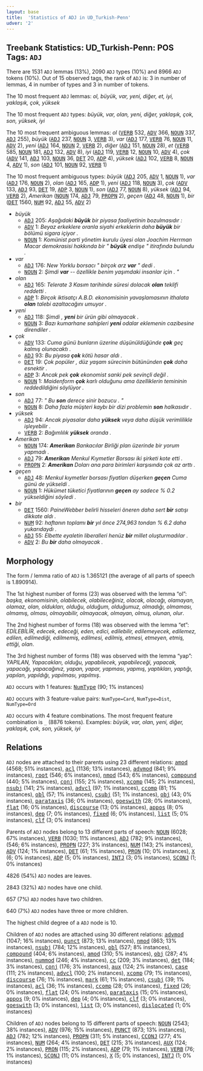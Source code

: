 ```yaml
---
layout: base
title:  'Statistics of ADJ in UD_Turkish-Penn'
udver: '2'
---
```


## Treebank Statistics: UD_Turkish-Penn: POS Tags: `ADJ`

There are 1531 `ADJ` lemmas (13%), 2090 `ADJ` types (10%) and 8966 `ADJ` tokens (10%).
Out of 15 observed tags, the rank of `ADJ` is: 3 in number of lemmas, 4 in number of types and 3 in number of tokens.

The 10 most frequent `ADJ` lemmas: <em>ol, büyük, var, yeni, diğer, et, iyi, yaklaşık, çok, yüksek</em>

The 10 most frequent `ADJ` types:  <em>büyük, var, olan, yeni, diğer, yaklaşık, çok, son, yüksek, iyi</em>

The 10 most frequent ambiguous lemmas: <em>ol</em> (<tt><a href="tr_penn-pos-VERB.html">VERB</a></tt> 532, <tt><a href="tr_penn-pos-ADV.html">ADV</a></tt> 366, <tt><a href="tr_penn-pos-NOUN.html">NOUN</a></tt> 337, <tt><a href="tr_penn-pos-ADJ.html">ADJ</a></tt> 255), <em>büyük</em> (<tt><a href="tr_penn-pos-ADJ.html">ADJ</a></tt> 237, <tt><a href="tr_penn-pos-NOUN.html">NOUN</a></tt> 3, <tt><a href="tr_penn-pos-VERB.html">VERB</a></tt> 3), <em>var</em> (<tt><a href="tr_penn-pos-ADJ.html">ADJ</a></tt> 177, <tt><a href="tr_penn-pos-VERB.html">VERB</a></tt> 76, <tt><a href="tr_penn-pos-NOUN.html">NOUN</a></tt> 11, <tt><a href="tr_penn-pos-ADV.html">ADV</a></tt> 2), <em>yeni</em> (<tt><a href="tr_penn-pos-ADJ.html">ADJ</a></tt> 164, <tt><a href="tr_penn-pos-NOUN.html">NOUN</a></tt> 2, <tt><a href="tr_penn-pos-VERB.html">VERB</a></tt> 2), <em>diğer</em> (<tt><a href="tr_penn-pos-ADJ.html">ADJ</a></tt> 151, <tt><a href="tr_penn-pos-NOUN.html">NOUN</a></tt> 28), <em>et</em> (<tt><a href="tr_penn-pos-VERB.html">VERB</a></tt> 585, <tt><a href="tr_penn-pos-NOUN.html">NOUN</a></tt> 181, <tt><a href="tr_penn-pos-ADJ.html">ADJ</a></tt> 132, <tt><a href="tr_penn-pos-ADV.html">ADV</a></tt> 8), <em>iyi</em> (<tt><a href="tr_penn-pos-ADJ.html">ADJ</a></tt> 119, <tt><a href="tr_penn-pos-VERB.html">VERB</a></tt> 12, <tt><a href="tr_penn-pos-NOUN.html">NOUN</a></tt> 10, <tt><a href="tr_penn-pos-ADV.html">ADV</a></tt> 4), <em>çok</em> (<tt><a href="tr_penn-pos-ADV.html">ADV</a></tt> 141, <tt><a href="tr_penn-pos-ADJ.html">ADJ</a></tt> 103, <tt><a href="tr_penn-pos-NOUN.html">NOUN</a></tt> 36, <tt><a href="tr_penn-pos-DET.html">DET</a></tt> 20, <tt><a href="tr_penn-pos-ADP.html">ADP</a></tt> 4), <em>yüksek</em> (<tt><a href="tr_penn-pos-ADJ.html">ADJ</a></tt> 102, <tt><a href="tr_penn-pos-VERB.html">VERB</a></tt> 8, <tt><a href="tr_penn-pos-NOUN.html">NOUN</a></tt> 4, <tt><a href="tr_penn-pos-ADV.html">ADV</a></tt> 1), <em>son</em> (<tt><a href="tr_penn-pos-ADJ.html">ADJ</a></tt> 101, <tt><a href="tr_penn-pos-NOUN.html">NOUN</a></tt> 92, <tt><a href="tr_penn-pos-VERB.html">VERB</a></tt> 1)

The 10 most frequent ambiguous types:  <em>büyük</em> (<tt><a href="tr_penn-pos-ADJ.html">ADJ</a></tt> 205, <tt><a href="tr_penn-pos-ADV.html">ADV</a></tt> 1, <tt><a href="tr_penn-pos-NOUN.html">NOUN</a></tt> 1), <em>var</em> (<tt><a href="tr_penn-pos-ADJ.html">ADJ</a></tt> 176, <tt><a href="tr_penn-pos-NOUN.html">NOUN</a></tt> 2), <em>olan</em> (<tt><a href="tr_penn-pos-ADJ.html">ADJ</a></tt> 165, <tt><a href="tr_penn-pos-ADP.html">ADP</a></tt> 1), <em>yeni</em> (<tt><a href="tr_penn-pos-ADJ.html">ADJ</a></tt> 118, <tt><a href="tr_penn-pos-NOUN.html">NOUN</a></tt> 3), <em>çok</em> (<tt><a href="tr_penn-pos-ADV.html">ADV</a></tt> 133, <tt><a href="tr_penn-pos-ADJ.html">ADJ</a></tt> 93, <tt><a href="tr_penn-pos-DET.html">DET</a></tt> 19, <tt><a href="tr_penn-pos-ADP.html">ADP</a></tt> 3, <tt><a href="tr_penn-pos-NOUN.html">NOUN</a></tt> 1), <em>son</em> (<tt><a href="tr_penn-pos-ADJ.html">ADJ</a></tt> 77, <tt><a href="tr_penn-pos-NOUN.html">NOUN</a></tt> 8), <em>yüksek</em> (<tt><a href="tr_penn-pos-ADJ.html">ADJ</a></tt> 94, <tt><a href="tr_penn-pos-VERB.html">VERB</a></tt> 2), <em>Amerikan</em> (<tt><a href="tr_penn-pos-NOUN.html">NOUN</a></tt> 174, <tt><a href="tr_penn-pos-ADJ.html">ADJ</a></tt> 79, <tt><a href="tr_penn-pos-PROPN.html">PROPN</a></tt> 2), <em>geçen</em> (<tt><a href="tr_penn-pos-ADJ.html">ADJ</a></tt> 48, <tt><a href="tr_penn-pos-NOUN.html">NOUN</a></tt> 1), <em>bir</em> (<tt><a href="tr_penn-pos-DET.html">DET</a></tt> 1560, <tt><a href="tr_penn-pos-NUM.html">NUM</a></tt> 92, <tt><a href="tr_penn-pos-ADJ.html">ADJ</a></tt> 55, <tt><a href="tr_penn-pos-ADV.html">ADV</a></tt> 2)


* <em>büyük</em>
  * <tt><a href="tr_penn-pos-ADJ.html">ADJ</a></tt> 205: <em>Aşağıdaki <b>büyük</b> bir piyasa faaliyetinin bozulmasıdır :</em>
  * <tt><a href="tr_penn-pos-ADV.html">ADV</a></tt> 1: <em>Beyaz erkeklere oranla siyahi erkeklerin daha <b>büyük</b> bir bölümü sigara içiyor .</em>
  * <tt><a href="tr_penn-pos-NOUN.html">NOUN</a></tt> 1: <em>Komünist parti yönetim kurulu üyesi olan Joachim Herrman Macar demokrasisi hakkında bir " <b>büyük</b> endişe " itirafında bulundu .</em>
* <em>var</em>
  * <tt><a href="tr_penn-pos-ADJ.html">ADJ</a></tt> 176: <em>New Yorklu borsacı " birçok arz <b>var</b> " dedi .</em>
  * <tt><a href="tr_penn-pos-NOUN.html">NOUN</a></tt> 2: <em>Şimdi <b>var</b> -- özellikle benim yaşımdaki insanlar için . "</em>
* <em>olan</em>
  * <tt><a href="tr_penn-pos-ADJ.html">ADJ</a></tt> 165: <em>Telerate 3 Kasım tarihinde süresi dolacak <b>olan</b> teklifi reddetti .</em>
  * <tt><a href="tr_penn-pos-ADP.html">ADP</a></tt> 1: <em>Birçok iktisatçı A.B.D. ekonomisinin yavaşlamasının ithalata <b>olan</b> talebi azaltacağını umuyor .</em>
* <em>yeni</em>
  * <tt><a href="tr_penn-pos-ADJ.html">ADJ</a></tt> 118: <em>Şimdi , <b>yeni</b> bir ürün gibi olmayacak .</em>
  * <tt><a href="tr_penn-pos-NOUN.html">NOUN</a></tt> 3: <em>Bazı kumarhane sahipleri <b>yeni</b> odalar eklemenin cazibesine direndiler .</em>
* <em>çok</em>
  * <tt><a href="tr_penn-pos-ADV.html">ADV</a></tt> 133: <em>Cuma günü bunların üzerine düşünüldüğünde <b>çok</b> geç kalmış olunacaktı .</em>
  * <tt><a href="tr_penn-pos-ADJ.html">ADJ</a></tt> 93: <em>Bu piyasa <b>çok</b> kötü hasar aldı .</em>
  * <tt><a href="tr_penn-pos-DET.html">DET</a></tt> 19: <em>Çok popüler , düz yaşam sürecinin bütününden <b>çok</b> daha esnektir .</em>
  * <tt><a href="tr_penn-pos-ADP.html">ADP</a></tt> 3: <em>Ancak pek <b>çok</b> ekonomist sanki pek sevinçli değil .</em>
  * <tt><a href="tr_penn-pos-NOUN.html">NOUN</a></tt> 1: <em>Maidenform <b>çok</b> karlı olduğunu ama özelliklerin temininin reddedildiğini söylüyor .</em>
* <em>son</em>
  * <tt><a href="tr_penn-pos-ADJ.html">ADJ</a></tt> 77: <em>" Bu <b>son</b> derece sinir bozucu . "</em>
  * <tt><a href="tr_penn-pos-NOUN.html">NOUN</a></tt> 8: <em>Daha fazla müşteri kaybı bir dizi problemin <b>son</b> halkasıdır .</em>
* <em>yüksek</em>
  * <tt><a href="tr_penn-pos-ADJ.html">ADJ</a></tt> 94: <em>Ancak piyasalar daha <b>yüksek</b> veya daha düşük verimlilikle işleyebilir .</em>
  * <tt><a href="tr_penn-pos-VERB.html">VERB</a></tt> 2: <em>Bağımlılık <b>yüksek</b> oranda .</em>
* <em>Amerikan</em>
  * <tt><a href="tr_penn-pos-NOUN.html">NOUN</a></tt> 174: <em><b>Amerikan</b> Bankacılar Birliği plan üzerinde bir yorum yapmadı .</em>
  * <tt><a href="tr_penn-pos-ADJ.html">ADJ</a></tt> 79: <em><b>Amerikan</b> Menkul Kıymetler Borsası iki şirketi kote etti .</em>
  * <tt><a href="tr_penn-pos-PROPN.html">PROPN</a></tt> 2: <em><b>Amerikan</b> Doları ana para birimleri karşısında çok az arttı .</em>
* <em>geçen</em>
  * <tt><a href="tr_penn-pos-ADJ.html">ADJ</a></tt> 48: <em>Menkul kıymetler borsası fiyatları düşerken <b>geçen</b> Cuma günü de yükseldi .</em>
  * <tt><a href="tr_penn-pos-NOUN.html">NOUN</a></tt> 1: <em>Hükümet tüketici fiyatlarının <b>geçen</b> ay sadece % 0.2 yükseldiğini söyledi .</em>
* <em>bir</em>
  * <tt><a href="tr_penn-pos-DET.html">DET</a></tt> 1560: <em>PaineWebber belirli hisseleri öneren daha sert <b>bir</b> satışı dikkate aldı .</em>
  * <tt><a href="tr_penn-pos-NUM.html">NUM</a></tt> 92: <em>haftanın toplamı <b>bir</b> yıl önce 274,963 tondan % 6.2 daha yukarıdaydı .</em>
  * <tt><a href="tr_penn-pos-ADJ.html">ADJ</a></tt> 55: <em>Elbette eyaletin liberalleri henüz <b>bir</b> millet oluşturmadılar .</em>
  * <tt><a href="tr_penn-pos-ADV.html">ADV</a></tt> 2: <em>Bu <b>bir</b> daha olmayacak .</em>

## Morphology

The form / lemma ratio of `ADJ` is 1.365121 (the average of all parts of speech is 1.890914).

The 1st highest number of forms (23) was observed with the lemma “ol”: <em>başka, ekonomisinin, olabilecek, olabileceğiniz, olacak, olacağı, olamayan, olamaz, olan, oldukları, olduğu, olduğum, olduğumuz, olmadığı, olmaması, olmamış, olması, olmayabilir, olmayacak, olmayan, olmuş, olunan, olur</em>.

The 2nd highest number of forms (18) was observed with the lemma “et”: <em>EDİLEBİLİR, edecek, edeceği, eden, edici, edilebilir, edilemeyecek, edilemez, edilen, edilmediği, edilmemiş, edilmesi, edilmiş, etmesi, etmeyen, etmiş, ettiği, olan</em>.

The 3rd highest number of forms (18) was observed with the lemma “yap”: <em>YAPILAN, Yapacakları, olduğu, yapabilecek, yapabileceği, yapacak, yapacağı, yapacağınız, yapan, yapar, yapması, yapmış, yaptıkları, yaptığı, yapılan, yapıldığı, yapılması, yapılmış</em>.

`ADJ` occurs with 1 features: <tt><a href="tr_penn-feat-NumType.html">NumType</a></tt> (90; 1% instances)

`ADJ` occurs with 3 feature-value pairs: `NumType=Card`, `NumType=Dist`, `NumType=Ord`

`ADJ` occurs with 4 feature combinations.
The most frequent feature combination is `_` (8876 tokens).
Examples: <em>büyük, var, olan, yeni, diğer, yaklaşık, çok, son, yüksek, iyi</em>


## Relations

`ADJ` nodes are attached to their parents using 23 different relations: <tt><a href="tr_penn-dep-amod.html">amod</a></tt> (4568; 51% instances), <tt><a href="tr_penn-dep-acl.html">acl</a></tt> (1136; 13% instances), <tt><a href="tr_penn-dep-advmod.html">advmod</a></tt> (841; 9% instances), <tt><a href="tr_penn-dep-root.html">root</a></tt> (546; 6% instances), <tt><a href="tr_penn-dep-nmod.html">nmod</a></tt> (543; 6% instances), <tt><a href="tr_penn-dep-compound.html">compound</a></tt> (440; 5% instances), <tt><a href="tr_penn-dep-conj.html">conj</a></tt> (155; 2% instances), <tt><a href="tr_penn-dep-xcomp.html">xcomp</a></tt> (145; 2% instances), <tt><a href="tr_penn-dep-nsubj.html">nsubj</a></tt> (141; 2% instances), <tt><a href="tr_penn-dep-advcl.html">advcl</a></tt> (97; 1% instances), <tt><a href="tr_penn-dep-ccomp.html">ccomp</a></tt> (81; 1% instances), <tt><a href="tr_penn-dep-obl.html">obl</a></tt> (57; 1% instances), <tt><a href="tr_penn-dep-csubj.html">csubj</a></tt> (51; 1% instances), <tt><a href="tr_penn-dep-obj.html">obj</a></tt> (43; 0% instances), <tt><a href="tr_penn-dep-parataxis.html">parataxis</a></tt> (36; 0% instances), <tt><a href="tr_penn-dep-goeswith.html">goeswith</a></tt> (28; 0% instances), <tt><a href="tr_penn-dep-flat.html">flat</a></tt> (16; 0% instances), <tt><a href="tr_penn-dep-discourse.html">discourse</a></tt> (13; 0% instances), <tt><a href="tr_penn-dep-appos.html">appos</a></tt> (8; 0% instances), <tt><a href="tr_penn-dep-dep.html">dep</a></tt> (7; 0% instances), <tt><a href="tr_penn-dep-fixed.html">fixed</a></tt> (6; 0% instances), <tt><a href="tr_penn-dep-list.html">list</a></tt> (5; 0% instances), <tt><a href="tr_penn-dep-clf.html">clf</a></tt> (3; 0% instances)

Parents of `ADJ` nodes belong to 13 different parts of speech: <tt><a href="tr_penn-pos-NOUN.html">NOUN</a></tt> (6028; 67% instances), <tt><a href="tr_penn-pos-VERB.html">VERB</a></tt> (1030; 11% instances), <tt><a href="tr_penn-pos-ADJ.html">ADJ</a></tt> (782; 9% instances),  (546; 6% instances), <tt><a href="tr_penn-pos-PROPN.html">PROPN</a></tt> (227; 3% instances), <tt><a href="tr_penn-pos-NUM.html">NUM</a></tt> (143; 2% instances), <tt><a href="tr_penn-pos-ADV.html">ADV</a></tt> (124; 1% instances), <tt><a href="tr_penn-pos-DET.html">DET</a></tt> (61; 1% instances), <tt><a href="tr_penn-pos-PRON.html">PRON</a></tt> (10; 0% instances), <tt><a href="tr_penn-pos-X.html">X</a></tt> (6; 0% instances), <tt><a href="tr_penn-pos-ADP.html">ADP</a></tt> (5; 0% instances), <tt><a href="tr_penn-pos-INTJ.html">INTJ</a></tt> (3; 0% instances), <tt><a href="tr_penn-pos-SCONJ.html">SCONJ</a></tt> (1; 0% instances)

4826 (54%) `ADJ` nodes are leaves.

2843 (32%) `ADJ` nodes have one child.

657 (7%) `ADJ` nodes have two children.

640 (7%) `ADJ` nodes have three or more children.

The highest child degree of a `ADJ` node is 10.

Children of `ADJ` nodes are attached using 30 different relations: <tt><a href="tr_penn-dep-advmod.html">advmod</a></tt> (1047; 16% instances), <tt><a href="tr_penn-dep-punct.html">punct</a></tt> (873; 13% instances), <tt><a href="tr_penn-dep-nmod.html">nmod</a></tt> (863; 13% instances), <tt><a href="tr_penn-dep-nsubj.html">nsubj</a></tt> (784; 12% instances), <tt><a href="tr_penn-dep-obl.html">obl</a></tt> (527; 8% instances), <tt><a href="tr_penn-dep-compound.html">compound</a></tt> (404; 6% instances), <tt><a href="tr_penn-dep-amod.html">amod</a></tt> (310; 5% instances), <tt><a href="tr_penn-dep-obj.html">obj</a></tt> (287; 4% instances), <tt><a href="tr_penn-dep-nummod.html">nummod</a></tt> (246; 4% instances), <tt><a href="tr_penn-dep-cc.html">cc</a></tt> (209; 3% instances), <tt><a href="tr_penn-dep-det.html">det</a></tt> (184; 3% instances), <tt><a href="tr_penn-dep-conj.html">conj</a></tt> (176; 3% instances), <tt><a href="tr_penn-dep-aux.html">aux</a></tt> (124; 2% instances), <tt><a href="tr_penn-dep-case.html">case</a></tt> (111; 2% instances), <tt><a href="tr_penn-dep-advcl.html">advcl</a></tt> (100; 2% instances), <tt><a href="tr_penn-dep-xcomp.html">xcomp</a></tt> (79; 1% instances), <tt><a href="tr_penn-dep-discourse.html">discourse</a></tt> (76; 1% instances), <tt><a href="tr_penn-dep-mark.html">mark</a></tt> (61; 1% instances), <tt><a href="tr_penn-dep-csubj.html">csubj</a></tt> (39; 1% instances), <tt><a href="tr_penn-dep-acl.html">acl</a></tt> (36; 1% instances), <tt><a href="tr_penn-dep-ccomp.html">ccomp</a></tt> (28; 0% instances), <tt><a href="tr_penn-dep-fixed.html">fixed</a></tt> (26; 0% instances), <tt><a href="tr_penn-dep-flat.html">flat</a></tt> (24; 0% instances), <tt><a href="tr_penn-dep-parataxis.html">parataxis</a></tt> (15; 0% instances), <tt><a href="tr_penn-dep-appos.html">appos</a></tt> (9; 0% instances), <tt><a href="tr_penn-dep-dep.html">dep</a></tt> (4; 0% instances), <tt><a href="tr_penn-dep-clf.html">clf</a></tt> (3; 0% instances), <tt><a href="tr_penn-dep-goeswith.html">goeswith</a></tt> (3; 0% instances), <tt><a href="tr_penn-dep-list.html">list</a></tt> (3; 0% instances), <tt><a href="tr_penn-dep-dislocated.html">dislocated</a></tt> (1; 0% instances)

Children of `ADJ` nodes belong to 15 different parts of speech: <tt><a href="tr_penn-pos-NOUN.html">NOUN</a></tt> (2543; 38% instances), <tt><a href="tr_penn-pos-ADV.html">ADV</a></tt> (976; 15% instances), <tt><a href="tr_penn-pos-PUNCT.html">PUNCT</a></tt> (873; 13% instances), <tt><a href="tr_penn-pos-ADJ.html">ADJ</a></tt> (782; 12% instances), <tt><a href="tr_penn-pos-PROPN.html">PROPN</a></tt> (311; 5% instances), <tt><a href="tr_penn-pos-CCONJ.html">CCONJ</a></tt> (277; 4% instances), <tt><a href="tr_penn-pos-NUM.html">NUM</a></tt> (264; 4% instances), <tt><a href="tr_penn-pos-DET.html">DET</a></tt> (215; 3% instances), <tt><a href="tr_penn-pos-AUX.html">AUX</a></tt> (124; 2% instances), <tt><a href="tr_penn-pos-PRON.html">PRON</a></tt> (115; 2% instances), <tt><a href="tr_penn-pos-ADP.html">ADP</a></tt> (79; 1% instances), <tt><a href="tr_penn-pos-VERB.html">VERB</a></tt> (76; 1% instances), <tt><a href="tr_penn-pos-SCONJ.html">SCONJ</a></tt> (11; 0% instances), <tt><a href="tr_penn-pos-X.html">X</a></tt> (5; 0% instances), <tt><a href="tr_penn-pos-INTJ.html">INTJ</a></tt> (1; 0% instances)

